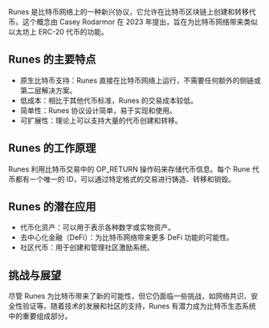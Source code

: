 Runes 是比特币网络上的一种新兴协议，它允许在比特币区块链上创建和转移代币。这个概念由 Casey Rodarmor 在 2023 年提出，旨在为比特币网络带来类似以太坊上 ERC-20 代币的功能。

## Runes 的主要特点
- 原生比特币支持：Runes 直接在比特币网络上运行，不需要任何额外的侧链或第二层解决方案。
- 低成本：相比于其他代币标准，Runes 的交易成本较低。
- 简单性：Runes 协议设计简单，易于实现和使用。
- 可扩展性：理论上可以支持大量的代币创建和转移。

## Runes 的工作原理
Runes 利用比特币交易中的 OP_RETURN 操作码来存储代币信息。每个 Rune 代币都有一个唯一的 ID，可以通过特定格式的交易进行铸造、转移和销毁。

## Runes 的潜在应用
- 代币化资产：可以用于表示各种数字或实物资产。
- 去中心化金融（DeFi）：为比特币网络带来更多 DeFi 功能的可能性。
- 社区代币：用于创建和管理社区激励系统。

## 挑战与展望
尽管 Runes 为比特币带来了新的可能性，但它仍面临一些挑战，如网络共识、安全性验证等。随着技术的发展和社区的支持，Runes 有潜力成为比特币生态系统中的重要组成部分。